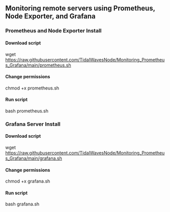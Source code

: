 ## Monitoring remote servers using Prometheus, Node Exporter, and Grafana

### Prometheus and Node Exporter Install

#### Download script
wget https://raw.githubusercontent.com/TidalWavesNode/Monitoring_Prometheus_Grafana/main/prometheus.sh

#### Change permissions
chmod +x prometheus.sh

#### Run script
bash prometheus.sh

### Grafana Server Install

#### Download script
wget https://raw.githubusercontent.com/TidalWavesNode/Monitoring_Prometheus_Grafana/main/grafana.sh

#### Change permissions

chmod +x grafana.sh

#### Run script
bash grafana.sh

